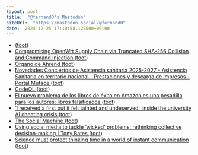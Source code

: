 ```yaml
---
layout: post
title:  "@fernand0's Mastodon"
siteUrl:  "https://mastodon.social/@fernand0"
date:  2024-12-25 17:10:58.128000+00:00
---
```

*  [ ](https://mastodon.nu/@proteusbcn) ([toot](https://mastodon.social/@fernand0/113714571386947706))
*  [Compromising OpenWrt Supply Chain via Truncated SHA-256 Collision and Command Injection ](https://flatt.tech/research/posts/compromising-openwrt-supply-chain-sha256-collision) ([toot](https://mastodon.social/@fernand0/113714457270347649))
*  [Órgano de Ahrend ](https://www.flickr.com/photos/fernand0/54205827370) ([toot](https://mastodon.social/@fernand0/113714396256899519))
*  [Novedades Conciertos de Asistencia sanitaria 2025-2027 - Asistencia Sanitaria en territorio nacional - Prestaciones y descarga de impresos - Portal Muface ](https://www.muface.es/muface_Home/Prestaciones/asistencia-sanitaria-nacional/Novedades-Conciertos-de-Asistencia-sanitaria-2025-2027.htm) ([toot](https://mastodon.social/@fernand0/113714223456686822))
*  [CodeQL ](https://codeql.github.com) ([toot](https://mastodon.social/@fernand0/113713541306539502))
*  [El nuevo problema de los libros de éxito en Amazon es una pesadilla para los autores: libros falsificados ](https://www.xataka.com/literatura-comics-y-juegos/nuevo-problema-libros-exito-amazon-pesadilla-para-autores-libros-falsificado) ([toot](https://mastodon.social/@fernand0/113713193198840050))
*  [‘I received a first but it felt tainted and undeserved’: inside the university AI cheating crisis ](https://www.theguardian.com/technology/2024/dec/15/i-received-a-first-but-it-felt-tainted-and-undeserved-inside-the-university-ai-cheating-crisi) ([toot](https://mastodon.social/@fernand0/113712911993149999))
*  [The Social Machine ](https://www.workfutures.io/p/the-social-machin) ([toot](https://mastodon.social/@fernand0/113712804899043565))
*  [Using social media to tackle ‘wicked’ problems: rethinking collective decision-making \| Tony Bates ](https://www.tonybates.ca/2024/11/21/using-social-media-to-tackle-wicked-problems-rethinking-collective-decision-making) ([toot](https://mastodon.social/@fernand0/113711810781811705))
*  [Science must protect thinking time in a world of instant communication ](https://www.nature.com/articles/d41586-024-02381-) ([toot](https://mastodon.social/@fernand0/113711070553893953))
